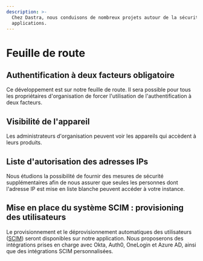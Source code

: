 ```yaml
---
description: >-
  Chez Dastra, nous conduisons de nombreux projets autour de la sécurité de nos
  applications.
---
```


# Feuille de route

## **Authentification à deux facteurs obligatoire** 

Ce développement est sur notre feuille de route. Il sera possible pour tous les propriétaires d'organisation de forcer l'utilisation de l'authentification à deux facteurs.

## **Visibilité de l'appareil**

Les administrateurs d'organisation peuvent voir les appareils qui accèdent à leurs produits.

## **Liste d'autorisation des adresses IPs**

Nous étudions la possibilité de fournir des mesures de sécurité supplémentaires afin de nous assurer que seules les personnes dont l'adresse IP est mise en liste blanche peuvent accéder à votre instance.

## Mise en place du système SCIM : provisioning des utilisateurs

 Le provisionnement et le déprovisionnement automatiques des utilisateurs \([SCIM](https://en.wikipedia.org/wiki/System_for_Cross-domain_Identity_Management)\) seront disponibles sur notre application. Nous proposerons des intégrations prises en charge avec Okta, Auth0, OneLogin et Azure AD, ainsi que des intégrations SCIM personnalisées.





